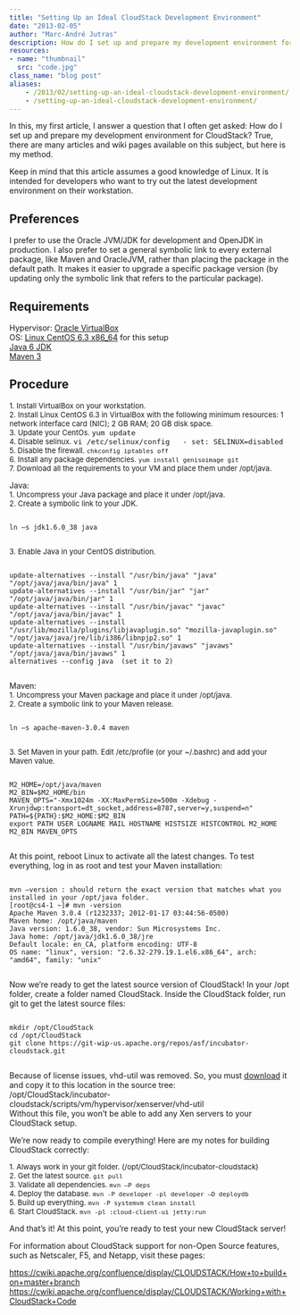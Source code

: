 ```yaml
---
title: "Setting Up an Ideal CloudStack Development Environment"
date: "2013-02-05"
author: "Marc-André Jutras"
description: How do I set up and prepare my development environment for CloudStack?
resources:
- name: "thumbnail"
  src: "code.jpg"
class_name: "blog post"
aliases:
    - /2013/02/setting-up-an-ideal-cloudstack-development-environment/
    - /setting-up-an-ideal-cloudstack-development-environment/
---
```


<p>In this, my first article, I answer a question that I often get asked: How do I set up and prepare my development environment for CloudStack? True, there are many articles and wiki pages available on this subject, but here is my method.</p>

<p>Keep in mind that this article assumes a good knowledge of Linux. It is intended for developers who want to try out the latest development environment on their workstation.</p>

<h2>Preferences</h2>

<p>I prefer to use the Oracle JVM/JDK for development and OpenJDK in production. I also prefer to set a general symbolic link to every external package, like Maven and OracleJVM, rather than placing the package in the default path. It makes it easier to upgrade a specific package version (by updating only the symbolic link that refers to the particular package).</p>

<h2>Requirements</h2>

<p>Hypervisor: <a href="https://www.virtualbox.org/" target="_blank">Oracle VirtualBox</a><br> OS: <a href="http://www.centos.org/" target="_blank">Linux CentOS 6.3 x86_64</a> for this setup<br> <a href="http://www.oracle.com/technetwork/java/javase/downloads/index.html" target="_blank">Java 6 JDK</a><br> <a href="http://maven.apache.org/download.cgi" target="_blank">Maven 3</a></p>

<h2>Procedure</h2>

<p><span style="font-size: 13px;">1. Install VirtualBox on your workstation.</span><br> <span style="font-size: 13px;">2. Install Linux CentOS 6.3 in VirtualBox with the following minimum resources: 1 network interface card (NIC); 2 GB RAM; 20 GB disk space.</span><br> <span style="font-size: 13px;">3. Update your CentOs. </span><code style="font-size: 13px;">yum update</code><br> <span style="font-size: 13px;">4. Disable selinux. </span><code style="font-size: 13px;">vi /etc/selinux/config   - set: SELINUX=disabled</code><br> <span style="font-size: 13px;">5. Disable the firewall. <code>chkconfig iptables off</code></span><br> <span style="font-size: 13px;">6. Install any package dependencies. <code>yum install genisoimage git</code></span><br> <span style="font-size: 13px;">7. Download all the requirements to your VM and place them under /opt/java.</span></p>

<p>Java:<br> <span style="font-size: 13px;">1. Uncompress your Java package and place it under /opt/java.</span><br> <span style="font-size: 13px;">2. Create a symbolic link to your JDK.</span></p>

<pre><code>
ln –s jdk1.6.0_38 java

</code></pre>

<p><span style="font-size: 13px;">3. Enable Java in your CentOS distribution.</span></p>

<pre><code>
update-alternatives --install "/usr/bin/java" "java" "/opt/java/java/bin/java" 1
update-alternatives --install "/usr/bin/jar" "jar" "/opt/java/java/bin/jar" 1
update-alternatives --install "/usr/bin/javac" "javac" "/opt/java/java/bin/javac" 1
update-alternatives --install "/usr/lib/mozilla/plugins/libjavaplugin.so" "mozilla-javaplugin.so" "/opt/java/java/jre/lib/i386/libnpjp2.so" 1
update-alternatives --install "/usr/bin/javaws" "javaws" "/opt/java/java/bin/javaws" 1
alternatives --config java  (set it to 2)

</code></pre>

<p>Maven:<br> <span style="font-size: 13px;">1. Uncompress your M</span><span style="font-size: 13px;">aven package and place it under /opt/java.</span><br> <span style="font-size: 13px;">2. Create a symbolic link to your Maven release.</span></p>

<pre><code>
ln –s apache-maven-3.0.4 maven

</code></pre>

<p><span style="font-size: 13px;">3. Set Maven in your path. Edit /etc/profile (or your ~/.bashrc) and add your Maven value.</span></p>

<pre><code>
M2_HOME=/opt/java/maven
M2_BIN=$M2_HOME/bin
MAVEN_OPTS="-Xmx1024m -XX:MaxPermSize=500m -Xdebug -Xrunjdwp:transport=dt_socket,address=8787,server=y,suspend=n"
PATH=${PATH}:$M2_HOME:$M2_BIN
export PATH USER LOGNAME MAIL HOSTNAME HISTSIZE HISTCONTROL M2_HOME M2_BIN MAVEN_OPTS

</code></pre>

<p>At this point, reboot Linux to activate all the latest changes. To test everything, log in as root and test your Maven installation:</p>

<pre><code>
mvn –version : should return the exact version that matches what you installed in your /opt/java folder.
[root@cs4-1 ~]# mvn -version
Apache Maven 3.0.4 (r1232337; 2012-01-17 03:44:56-0500)
Maven home: /opt/java/maven
Java version: 1.6.0_38, vendor: Sun Microsystems Inc.
Java home: /opt/java/jdk1.6.0_38/jre
Default locale: en_CA, platform encoding: UTF-8
OS name: "linux", version: "2.6.32-279.19.1.el6.x86_64", arch: "amd64", family: "unix"

</code></pre>

<p>Now we’re ready to get the latest source version of CloudStack! In your /opt folder, create a folder named CloudStack. Inside the CloudStack folder, run git to get the latest source files:</p>

<pre><code>
mkdir /opt/CloudStack
cd /opt/CloudStack
git clone https://git-wip-us.apache.org/repos/asf/incubator-cloudstack.git

</code></pre>

<p>Because of license issues, vhd-util was removed. So, you must <a href="http://download.cloud.com.s3.amazonaws.com/tools/vhd-util" target="_blank">download</a> it and copy it to this location in the source tree:<br> /opt/CloudStack/incubator-cloudstack/scripts/vm/hypervisor/xenserver/vhd-util<br> Without this file, you won’t be able to add any Xen servers to your CloudStack setup.</p>

<p>We’re now ready to compile everything! Here are my notes for building CloudStack correctly:</p>

<p><span style="font-size: 13px;">1. Always work in your git folder. (/opt/CloudStack/incubator-cloudstack)</span><br> <span style="font-size: 13px;">2. Get the latest source. <code>git pull</code></span><br> <span style="font-size: 13px;">3. Validate all dependencies. <code>mvn –P deps</code></span><br> <span style="font-size: 13px;">4. Deploy the database. <code>mvn -P developer -pl developer –D deploydb</code></span><br> <span style="font-size: 13px;">5. Build up everything. <code>mvn -P systemvm clean install</code></span><br> <span style="font-size: 13px;">6. Start CloudStack. <code>mvn -pl :cloud-client-ui jetty:run</code></span></p>

<p>And that’s it! At this point, you’re ready to test your new CloudStack server!</p>

<p>For information about CloudStack support for non-Open Source features, such as Netscaler, F5, and Netapp, visit these pages:</p>

<a style="font-size: 13px;" href="https://cwiki.apache.org/confluence/display/CLOUDSTACK/How+to+build+on+master+branch" target="_blank">https://cwiki.apache.org/confluence/display/CLOUDSTACK/How+to+build+on+master+branch</a>
<a style="font-size: 13px;" href="https://cwiki.apache.org/confluence/display/CLOUDSTACK/Working+with+CloudStack+Code" target="_blank">https://cwiki.apache.org/confluence/display/CLOUDSTACK/Working+with+CloudStack+Code</a>